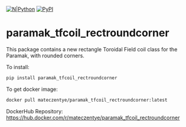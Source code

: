 [![N|Python](https://www.python.org/static/community_logos/python-powered-w-100x40.png)](https://www.python.org)
[![PyPI](https://img.shields.io/pypi/v/paramak-tfcoil-rectroundcorner?color=brightgreen&label=pypi&logo=grebrightgreenen&logoColor=green)](https://pypi.org/project/paramak_tfcoil_rectroundcorner/)

# paramak_tfcoil_rectroundcorner

This package contains a new rectangle Toroidal Field coil class for the Paramak,
with rounded corners.

To install:
```bash
pip install paramak_tfcoil_rectroundcorner
```

To get docker image:
```bash
docker pull mateczentye/paramak_tfcoil_rectroundcorner:latest
```

DockerHub Repository:
https://hub.docker.com/r/mateczentye/paramak_tfcoil_rectroundcorner